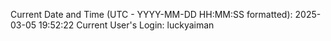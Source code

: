 Current Date and Time (UTC - YYYY-MM-DD HH:MM:SS formatted): 2025-03-05 19:52:22
Current User's Login: luckyaiman
